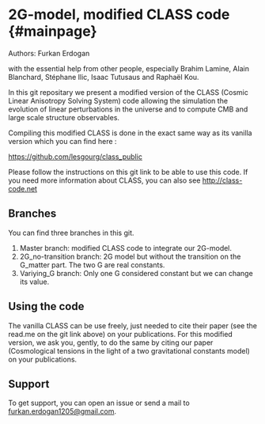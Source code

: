 2G-model, modified CLASS code {#mainpage}
==============================================

Authors: Furkan Erdogan

with the essential help from other people, especially Brahim Lamine, 
Alain Blanchard, Stéphane Ilic, Isaac Tutusaus and Raphaël Kou.

In this git repositary we present a modified version of the CLASS
(Cosmic Linear Anisotropy Solving System) code allowing the simulation
the evolution of linear perturbations in the universe and to compute 
CMB and large scale structure observables.

Compiling this modified CLASS is done in the exact same way as its 
vanilla version which you can find here :

https://github.com/lesgourg/class_public

Please follow the instructions on this git link to be able to use
this code.
If you need more information about CLASS, you can also see http://class-code.net

Branches
--------

You can find three branches in this git.
1. Master branch: modified CLASS code to integrate our 2G-model.
2. 2G_no-transition branch: 2G model but without the transition on the G_matter part. The two G are real constants.
3. Variying_G branch: Only one G considered constant but we can change its value.

Using the code
--------------

The vanilla CLASS can be use freely, just needed to cite their paper (see the read.me on the git link above) on your publications.
For this modified version, we ask you, gently, to do the same by citing our paper 
(Cosmological tensions in the light of a two gravitational constants model) on your publications.

Support
-------

To get support, you can open an issue or send a mail to furkan.erdogan1205@gmail.com.
